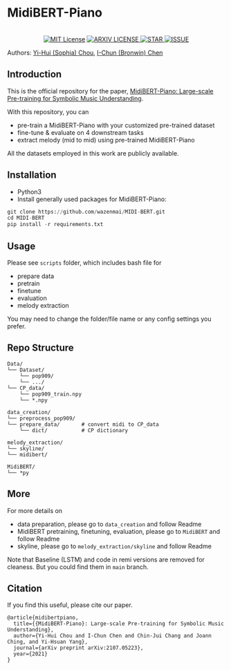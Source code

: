 # MidiBERT-Piano
<p align="center">
    <br>
    <a href="LICENSE"><img alt="MIT License" src="https://img.shields.io/github/license/wazenmai/MIDI-BERT?logoColor=blue" /></a>
    <a href="http://arxiv.org/licenses/nonexclusive-distrib/1.0/"><img alt="ARXIV LICENSE" src="https://img.shields.io/badge/License-arxiv-lightgrey" /> </a>
    <a href=""><img alt="STAR" src="https://img.shields.io/github/stars/wazenmai/MIDI-BERT"/> </a>
    <a href="https://github.com/wazenmai/MIDI-BERT/issues"><img alt="ISSUE" src="https://img.shields.io/github/issues/wazenmai/MIDI-BERT" /></a>

</p>
Authors: <a href="https://sophia1488.github.io">Yi-Hui (Sophia) Chou</a>, <a href="https://github.com/wazenmai">I-Chun (Bronwin) Chen</a>

## Introduction
This is the official repository for the paper, [MidiBERT-Piano: Large-scale Pre-training for Symbolic Music Understanding](https://arxiv.org/pdf/2107.05223.pdf).

With this repository, you can
* pre-train a MidiBERT-Piano with your customized pre-trained dataset
* fine-tune & evaluate on 4 downstream tasks
* extract melody (mid to mid) using pre-trained MidiBERT-Piano

All the datasets employed in this work are publicly available.

## Installation
* Python3
* Install generally used packages for MidiBERT-Piano:
```python
git clone https://github.com/wazenmai/MIDI-BERT.git
cd MIDI-BERT
pip install -r requirements.txt
```

## Usage
Please see `scripts` folder, which includes bash file for
* prepare data
* pretrain
* finetune
* evaluation
* melody extraction

You may need to change the folder/file name or any config settings you prefer.


## Repo Structure
```
Data/
└── Dataset/       
    └── pop909/       
    └── .../
└── CP_data/
    └── pop909_train.npy
    └── *.npy

data_creation/
└── preprocess_pop909/
└── prepare_data/       # convert midi to CP_data 
    └── dict/           # CP dictionary 

melody_extraction/
└── skyline/
└── midibert/

MidiBERT/
└── *py

```

## More
For more details on 
* data preparation, please go to `data_creation` and follow Readme
* MidiBERT pretraining, finetuning, evaluation, please go to `MidiBERT` and follow Readme
* skyline, please go to `melody_extraction/skyline` and follow Readme

Note that Baseline (LSTM) and code in remi versions are removed for cleaness.  But you could find them in `main` branch.

## Citation

If you find this useful, please cite our paper.

```
@article{midibertpiano,
  title={{MidiBERT-Piano}: Large-scale Pre-training for Symbolic Music Understanding},
  author={Yi-Hui Chou and I-Chun Chen and Chin-Jui Chang and Joann Ching, and Yi-Hsuan Yang},
  journal={arXiv preprint arXiv:2107.05223},
  year={2021}
}
```

